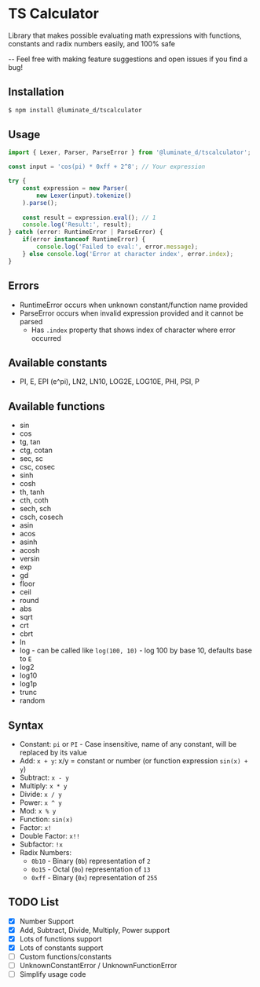 # TS Calculator
Library that makes possible evaluating math expressions with
functions, constants and radix numbers easily, and 100% safe

-- Feel free with making feature suggestions and open issues if you find a bug!

## Installation
```sh
$ npm install @luminate_d/tscalculator
```

## Usage
```ts
import { Lexer, Parser, ParseError } from '@luminate_d/tscalculator';

const input = 'cos(pi) * 0xff + 2^8'; // Your expression

try {
    const expression = new Parser(
        new Lexer(input).tokenize()
    ).parse();
    
    const result = expression.eval(); // 1
    console.log('Result:', result);
} catch (error: RuntimeError | ParseError) {
    if(error instanceof RuntimeError) {
        console.log('Failed to eval:', error.message);
    } else console.log('Error at character index', error.index);
}
```

## Errors
- RuntimeError occurs when unknown constant/function name provided
- ParseError occurs when invalid expression provided and it cannot be parsed
  - Has `.index` property that shows index of character where error occurred

## Available constants
- PI, E, EPI (e^pi), LN2, LN10, LOG2E, LOG10E, PHI, PSI, P

## Available functions
- sin
- cos
- tg, tan
- ctg, cotan
- sec, sc
- csc, cosec
- sinh
- cosh
- th, tanh
- cth, coth
- sech, sch
- csch, cosech
- asin
- acos
- asinh
- acosh
- versin
- exp
- gd
- floor
- ceil
- round
- abs
- sqrt
- crt
- cbrt
- ln
- log - can be called like `log(100, 10)` - log 100 by base 10, defaults base to `E`
- log2
- log10
- log1p
- trunc
- random

## Syntax
- Constant: `pi` or `PI` - Case insensitive, name of any constant, will be replaced by its value
- Add: `x + y`: x/y = constant or number (or function expression `sin(x) + y`)
- Subtract: `x - y`
- Multiply: `x * y`
- Divide: `x / y`
- Power: `x ^ y`
- Mod: `x % y`
- Function: `sin(x)`
- Factor: `x!`
- Double Factor: `x!!`
- Subfactor: `!x`
- Radix Numbers:
  - `0b10` - Binary (`0b`) representation of `2`
  - `0o15` - Octal (`0o`) representation of `13`
  - `0xff` - Binary (`0x`) representation of `255`

## TODO List
- [x] Number Support
- [x] Add, Subtract, Divide, Multiply, Power support
- [x] Lots of functions support
- [x] Lots of constants support
- [ ] Custom functions/constants
- [ ] UnknownConstantError / UnknownFunctionError
- [ ] Simplify usage code
